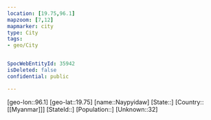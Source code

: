 ```yaml
---
location: [19.75,96.1]
mapzoom: [7,12] 
mapmarker: city 
type: City
tags:
- geo/City


SpocWebEntityId: 35942
isDeleted: false
confidential: public

---
```

[geo-lon::96.1]
[geo-lat::19.75]
[name::Naypyidaw]
[State::]
[Country::[[Myanmar]]]
[StateId::]
[Population::]
[Unknown::32]

